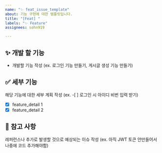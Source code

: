 ```yaml
---
name: "✨ feat_issue_template"
about: 기능 구현에 대한 템플릿입니다.
title: "[Feat] "
labels: "✨ Feature"
assignees: sohn919

---
```


## ✨ 개발 할 기능
- 개발할 기능 작성 (ex. 로그인 기능 만들기, 게시글 생성 기능 만들기)

## ✅ 세부 기능
해당 기능에 대한 세부 계획 작성 (ex. -[ ] 로그인 시 아이디 비번 입력 받기)
- [x] feature_detail 1
- [x] feature_detail 2

## 📖 참고 사항
레퍼런스나 추가로 발생할 것으로 예상되는 이슈 작성 (ex. 아직 JWT 토큰 안만들어서 나중에 코드 추가해야함)
